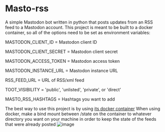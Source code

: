# Masto-rss

A simple Mastodon bot written in python that posts updates from an RSS feed to a Mastodon account.
This project is meant to be built to a docker container, so all of the options need to be set as environment variables:

MASTODON_CLIENT_ID = Mastodon  client  ID

MASTODON_CLIENT_SECRET = Mastodon  client  secret

MASTODON_ACCESS_TOKEN = Mastodon  access  token

MASTODON_INSTANCE_URL = Mastodon  instance  URL

RSS_FEED_URL = URL  of  RSS/xml  feed

TOOT_VISIBILITY = 'public', 'unlisted', 'private', or 'direct'

MASTO_RSS_HASHTAGS = Hashtags you want to add

The best way to use this project is by using [its docker container](https://hub.docker.com/r/amitserper/masto-rss)
When using docker, make a bind mount between /state on the container to whatever directory you want on your machine in order to keep the state of the feeds that were already posted
![image](https://github.com/aserper/masto-rss/actions/workflows/masto-rss.yml/badge.svg)
